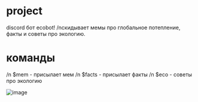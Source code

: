 # project
discord бот ecobot! 
/nскидывает мемы про глобальное потепление, факты и советы про экологию.

# команды
/n $mem - присылает мем
/n $facts - присылает факты
/n $eco - советы про экологию

![image](https://github.com/Cringemaster52/discord_bot/assets/144527761/9ccb6723-3dec-43c2-bba5-240f5451e9a6)
